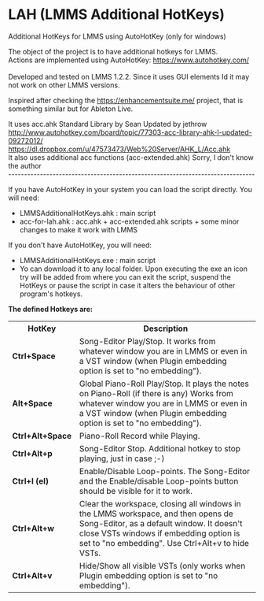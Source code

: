 # LAH (LMMS Additional HotKeys)
Additional HotKeys for LMMS using AutoHotKey (only for windows) <br>

The object of the project is to have additional hotkeys for LMMS.<br>
Actions are implemented using AutoHotKey: https://www.autohotkey.com/ <br><br>
Developed and tested on LMMS 1.2.2. Since it uses GUI elements Id it may not work on other LMMS versions.<br>

Inspired after checking the https://enhancementsuite.me/ project, that is something similar but for Ableton Live. <br>

It uses acc.ahk Standard Library by Sean Updated by jethrow <br>
	http://www.autohotkey.com/board/topic/77303-acc-library-ahk-l-updated-09272012/ <br>
 	https://dl.dropbox.com/u/47573473/Web%20Server/AHK_L/Acc.ahk <br>
It also uses additional acc functions (acc-extended.ahk) Sorry, I don't know the author <br>
------------------------------------------------------------------------------ <br>

If you have AutoHotKey in your system you can load the script directly. You will need:
<ul>
	<li>LMMSAdditionalHotKeys.ahk : main script</li>
	<li>acc-for-lah.ahk : acc.ahk + acc-extended.ahk scripts + some minor changes to make it work with LMMS</li>
</ul>
If you don't have AutoHotKey, you will need:
<ul>
	<li>LMMSAdditionalHotKeys.exe : main script</li>
	<li>Yo can download it to any local folder. Upon executing the exe an icon try will be added from where you can exit the script, suspend the HotKeys or pause the script in case it alters the behaviour of other program's hotkeys.</li>
</ul>


<b>The defined Hotkeys are:</b><br>

<table>
  <tr>
    <th><b>HotKey</b></th>
    <th><b>Description</b></th>
  </tr>
  <tr>
    <td><b>Ctrl+Space</b></td>
    <td>Song-Editor Play/Stop. It works from whatever window you are in LMMS or even in a VST window (when Plugin embedding option is set to "no embedding").</td>
  </tr>
  <tr>
  <td><b>Alt+Space</b></td>
    <td>Global Piano-Roll Play/Stop. It plays the notes on Piano-Roll (if there is any) Works from whatever window you are in LMMS or even in a VST window (when Plugin embedding option is set to "no embedding").</td>
  </tr>
  <tr>
    <td><b>Ctrl+Alt+Space</b></td>
    <td>Piano-Roll Record while Playing.</td>
  </tr>
  <tr>
    <td><b>Ctrl+Alt+p</b></td>
    <td>Song-Editor Stop. Additional hotkey to stop playing, just in case ;-)</td>
  </tr>

  <tr>
    <td><b>Ctrl+l (el)</b></td>
    <td>Enable/Disable Loop-points. The Song-Editor and the Enable/disable Loop-points button should be visible for it to work.</td>
  </tr>
  <tr>
    <td><b>Ctrl+Alt+w</b></td>
    <td>Clear the workspace, closing all windows in the LMMS workspace, and then opens de Song-Editor, as a default window. It doesn't close VSTs windows if embedding option is set to "no embedding". Use Ctrl+Alt+v to hide VSTs.</td>
  </tr>
  <tr>
    <td><b>Ctrl+Alt+v</b></td>
    <td>Hide/Show all visible VSTs (only works when Plugin embedding option is set to "no embedding").</td>
  </tr>
</table>

